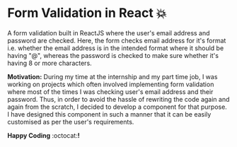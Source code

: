 # Form Validation in React :collision:

A form validation built in ReactJS where the user's email address and password are checked. Here, the form checks email address for it's format i.e. whether the email address is in the intended format where it should be having "@", whereas the password is checked to make sure whether it's having 8 or more characters.

**Motivation:** During my time at the internship and my part time job, I was working on projects which often involved implementing form validation where most of the times I was checking user's email address and their password. Thus, in order to avoid the hassle of rewriting the code again and again from the scratch, I decided to develop a component for that purpose. I have designed this component in such a manner that it can be easily customised as per the user's requirements.

**Happy Coding** :octocat:**!**
